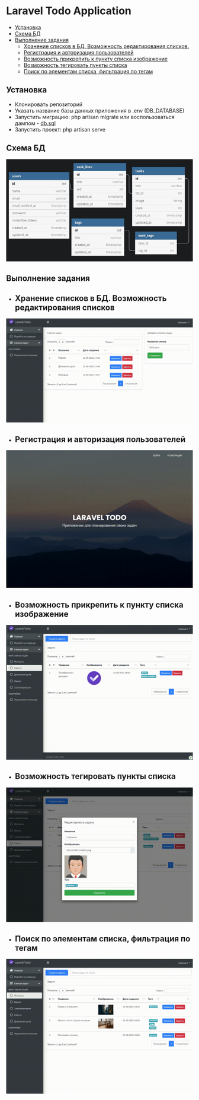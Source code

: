 # Laravel Todo Application

+ [Установка](#установка)
+ [Схема БД](#схема-бд)
+ [Выполнение задания](#выполнение-задания)
	+ [Хранение списков в БД. Возможность редактирования списков.](#хранение-списков-в-бд-возможность-редактирования-списков)
	+ [Регистрация и авторизация пользователей](#регистрация-и-авторизация-пользователей)
	+ [Возможность прикрепить к пункту списка изображение](#возможность-прикрепить-к-пункту-списка-изображение)
	+ [Возможность тегировать пункты списка](#возможность-тегировать-пункты-списка)
	+ [Поиск по элементам списка, фильтрация по тегам](#поиск-по-элементам-списка-фильтрация-по-тегам)

## Установка
- Клонировать репозиторий
- Указать название базы данных приложения в .env (DB_DATABASE)
- Запустить миграцию: php artisan migrate или воспользоваться дампом - [db.sql](db.sql)
- Запустить проект: php artisan serve

## Схема БД
![db](/public/demo/db.jpg)

## Выполнение задания
+ ## Хранение списков в БД. Возможность редактирования списков
![task1](/public/demo/1.gif)
+ ## Регистрация и авторизация пользователей
![task2](/public/demo/2.gif)
+ ## Возможность прикрепить к пункту списка изображение
![task3](/public/demo/3.gif)
+ ## Возможность тегировать пункты списка
![task4](/public/demo/4.gif)
+ ## Поиск по элементам списка, фильтрация по тегам
![task5](/public/demo/5.gif)
